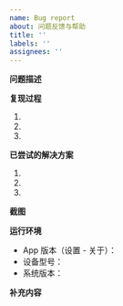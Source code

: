 ```yaml
---
name: Bug report
about: 问题反馈与帮助
title: ''
labels: ''
assignees: ''
---
```


**问题描述**

<!-- 必填 -->

**复现过程**

<!-- 必填 -->

1.
2.
3.

**已尝试的解决方案**

<!-- 必填 -->

1.
2.
3.

**截图**

<!-- 选填 -->

**运行环境**

<!-- 必填 -->

- App 版本（设置 - 关于）：
- 设备型号：
- 系统版本：

**补充内容**

<!-- 选填 -->
